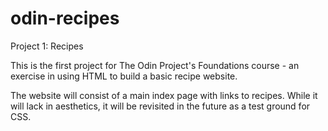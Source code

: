 # odin-recipes
Project 1: Recipes

This is the first project for The Odin Project's Foundations course - an exercise in using HTML to build a basic recipe website.

The website will consist of a main index page with links to recipes. While it will lack in aesthetics, it will be revisited in the future as a test ground for CSS.

